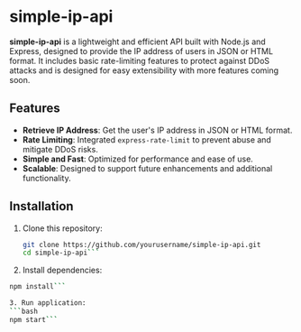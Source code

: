 # simple-ip-api

**simple-ip-api** is a lightweight and efficient API built with Node.js and Express, designed to provide the IP address of users in JSON or HTML format. It includes basic rate-limiting features to protect against DDoS attacks and is designed for easy extensibility with more features coming soon.

## Features

- **Retrieve IP Address**: Get the user's IP address in JSON or HTML format.
- **Rate Limiting**: Integrated `express-rate-limit` to prevent abuse and mitigate DDoS risks.
- **Simple and Fast**: Optimized for performance and ease of use.
- **Scalable**: Designed to support future enhancements and additional functionality.

## Installation

1. Clone this repository:
   ```bash
   git clone https://github.com/yourusername/simple-ip-api.git
   cd simple-ip-api```

2. Install dependencies:
  ```bash
npm install```

3. Run application:
  ```bash
npm start```
